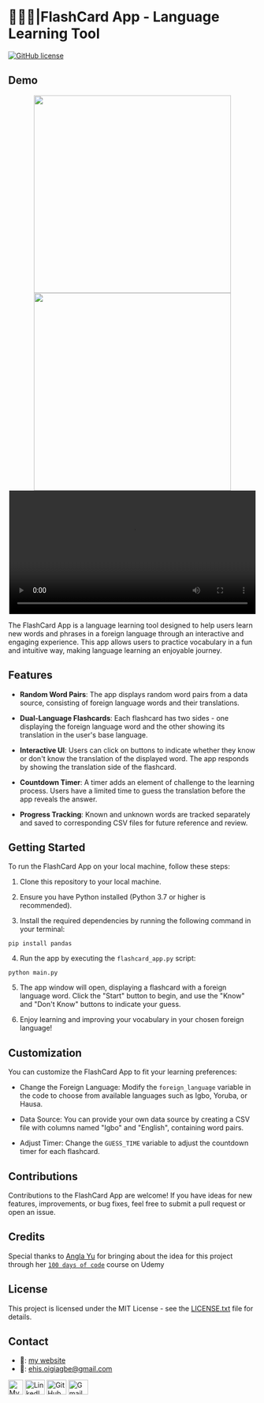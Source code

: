   # 🎴🏫🤔|FlashCard App - Language Learning Tool
[![GitHub license](https://img.shields.io/badge/License-MIT-blue.svg)](analysingSquirrelData/blob/master/LICENSE)

## Demo
<div align="center">
  <img src ="https://github.com/Ehiane/100_days_of_code_in_python-Projects/assets/79903725/2fce6f64-6350-4022-bd4d-9c6c82067946" width=400>
  <img src ="https://github.com/Ehiane/100_days_of_code_in_python-Projects/assets/79903725/eb718bff-90ca-4803-91a9-1a21f63351ee" width = 400><br>
  <video src="https://github.com/Ehiane/100_days_of_code_in_python-Projects/assets/79903725/1f9b2b35-4373-4df5-b59e-d0b09a40ede2
" width=500>
</div>


The FlashCard App is a language learning tool designed to help users learn new words and phrases in a foreign language through an interactive and engaging experience. This app allows users to practice vocabulary in a fun and intuitive way, making language learning an enjoyable journey.

## Features

- **Random Word Pairs**: The app displays random word pairs from a data source, consisting of foreign language words and their translations.

- **Dual-Language Flashcards**: Each flashcard has two sides - one displaying the foreign language word and the other showing its translation in the user's base language.

- **Interactive UI**: Users can click on buttons to indicate whether they know or don't know the translation of the displayed word. The app responds by showing the translation side of the flashcard.

- **Countdown Timer**: A timer adds an element of challenge to the learning process. Users have a limited time to guess the translation before the app reveals the answer.

- **Progress Tracking**: Known and unknown words are tracked separately and saved to corresponding CSV files for future reference and review.

## Getting Started

To run the FlashCard App on your local machine, follow these steps:

1. Clone this repository to your local machine.

2. Ensure you have Python installed (Python 3.7 or higher is recommended).

3. Install the required dependencies by running the following command in your terminal:
```
pip install pandas

```
4. Run the app by executing the `flashcard_app.py` script:
```
python main.py

```

5. The app window will open, displaying a flashcard with a foreign language word. Click the "Start" button to begin, and use the "Know" and "Don't Know" buttons to indicate your guess.

6. Enjoy learning and improving your vocabulary in your chosen foreign language!

## Customization

You can customize the FlashCard App to fit your learning preferences:

- Change the Foreign Language: Modify the `foreign_language` variable in the code to choose from available languages such as Igbo, Yoruba, or Hausa.

- Data Source: You can provide your own data source by creating a CSV file with columns named "Igbo" and "English", containing word pairs.

- Adjust Timer: Change the `GUESS_TIME` variable to adjust the countdown timer for each flashcard.

## Contributions

Contributions to the FlashCard App are welcome! If you have ideas for new features, improvements, or bug fixes, feel free to submit a pull request or open an issue.

## Credits

Special thanks to [Angla Yu](https://twitter.com/yu_angela) for bringing about the idea for this project through her [`100 days of code`](https://www.udemy.com/course/100-days-of-code/) course on Udemy


## License

This project is licensed under the MIT License - see the [LICENSE.txt](LICENSE.txt) file for details.


## Contact
*  🔗: [my website](http://www.ehiane.info/) 
*  📧: ehis.oigiagbe@gmail.com
<p align="left">
    <a href="http://www.ehiane.info/" target="_blank"><img align="center" src="https://github.com/Ehiane/100_days_of_code_in_python-Projects/assets/79903725/55af3614-5f7d-4774-be46-e26a1d98f97d" alt="My Website" height="30" width="30" /></a>
    <a href="https://www.linkedin.com/in/ehiane-oigiagbe/" target="_blank"><img align="center" src="https://raw.githubusercontent.com/rahuldkjain/github-profile-readme-generator/master/src/images/icons/Social/linked-in-alt.svg" alt="LinkedIn" height="30" width="40" /></a>
    <a href="https://github.com/Ehiane" target="_blank"><img align="center" src="https://raw.githubusercontent.com/rahuldkjain/github-profile-readme-generator/master/src/images/icons/Social/github.svg" alt="GitHub" height="30" width="40" /></a>
    <a href="mailto:ehis.oigiagbe@gmail.com" target="_blank"><img align="center" src="https://github.com/Ehiane/100_days_of_code_in_python-Projects/assets/79903725/5018798f-b468-4411-897a-085da028be38" alt="Gmail" height="30" width="40" /></a>
</p>

